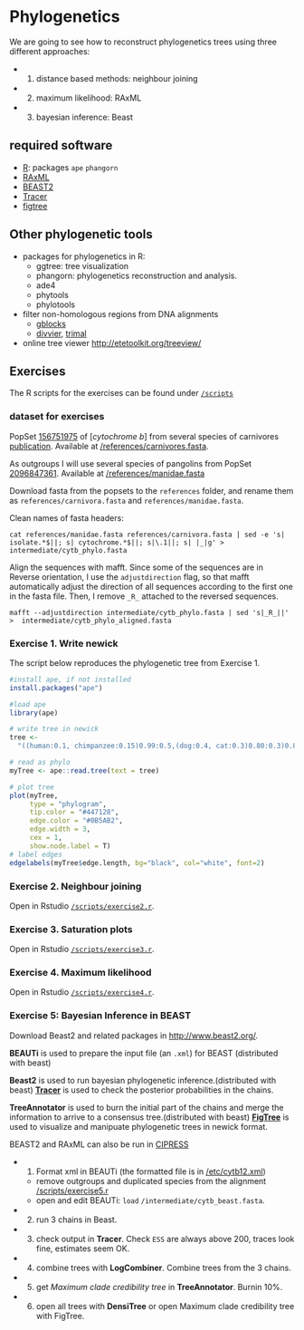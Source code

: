 # Phylogenetics
We are going to see how to reconstruct phylogenetics trees using three different approaches:
+ 1. distance based methods: neighbour joining
+ 2. maximum likelihood: RAxML
+ 3. bayesian inference: Beast

## required software
+ [R](https://cran.r-project.org/): packages `ape` `phangorn`
+ [RAxML](https://cme.h-its.org/exelixis/web/software/raxml/)
+ [BEAST2](https://www.beast2.org/ )
+ [Tracer](https://github.com/beast-dev/tracer/releases/tag/v1.7.2)
+ [figtree](https://github.com/rambaut/figtree/releases)


## Other phylogenetic tools
+ packages for phylogenetics in R:
    + ggtree: tree visualization
    + phangorn: phylogenetics reconstruction and analysis. 
    + ade4
    + phytools
    + phylotools
+ filter non-homologous regions from DNA alignments
   + [gblocks](http://molevol.cmima.csic.es/castresana/Gblocks/Gblocks_documentation.html)
   + [divvier](https://github.com/simonwhelan/Divvier), [trimal](http://trimal.cgenomics.org/)
+ online tree viewer http://etetoolkit.org/treeview/

## Exercises
The R scripts for the exercises can be found under [`/scripts`](/scripts)

### dataset for exercises
PopSet [156751975](https://www.ncbi.nlm.nih.gov/popset/156751975) of [*cytochrome b*] from several species of carnivores [publication](https://doi.org/10.1007/s10592-007-9364-5). Available at [/references/carnivores.fasta](/references/carnivores.fasta).

As outgroups I will use several species of pangolins from PopSet [2096847361](https://www.ncbi.nlm.nih.gov/popset/2096847361). Available at [/references/manidae.fasta](/references/manidae.fasta)

Download fasta from the popsets to the `references` folder, and rename them as `references/carnivora.fasta` and `references/manidae.fasta`.

Clean names of fasta headers:
```
cat references/manidae.fasta references/carnivora.fasta | sed -e 's| isolate.*$||; s| cytochrome.*$||; s|\.1||; s| |_|g' > intermediate/cytb_phylo.fasta
```
Align the sequences with mafft. Since some of the sequences are in Reverse orientation, I use the `adjustdirection` flag, so that mafft automatically adjust the direction of all sequences according to the first one in the fasta file. Then, I remove `_R_` attached to the reversed sequences.
```
mafft --adjustdirection intermediate/cytb_phylo.fasta | sed 's|_R_||' >  intermediate/cytb_phylo_aligned.fasta
```

### Exercise 1. Write newick
The script below reproduces the phylogenetic tree from Exercise 1.
```r
#install ape, if not installed
install.packages("ape")

#load ape
library(ape)

# write tree in newick
tree <-
  "((human:0.1, chimpanzee:0.15)0.99:0.5,(dog:0.4, cat:0.3)0.80:0.3)0.87;"

# read as phylo
myTree <- ape::read.tree(text = tree)

# plot tree
plot(myTree,
     type = "phylogram",
     tip.color = "#447128",
     edge.color = "#0B5AB2",
     edge.width = 3,
     cex = 1,
     show.node.label = T)
# label edges
edgelabels(myTree$edge.length, bg="black", col="white", font=2)
```

### Exercise 2. Neighbour joining
Open in Rstudio [`/scripts/exercise2.r`](/scripts/exercise2.r).

### Exercise 3. Saturation plots
Open in Rstudio [`/scripts/exercise3.r`](/scripts/exercise3.r).

### Exercise 4. Maximum likelihood
Open in Rstudio [`/scripts/exercise4.r`](/scripts/exercise4.r).

### Exercise 5: Bayesian Inference in BEAST
Download Beast2 and related packages in http://www.beast2.org/.

**BEAUTi** is used to prepare the input file (an `.xml`) for BEAST (distributed with beast)

**Beast2** is used to run bayesian phylogenetic inference.(distributed with beast)
[**Tracer**](https://github.com/beast-dev/tracer/releases/tag/v1.7.2) is used to check the posterior probabilities in the chains.

**TreeAnnotator** is used to burn the initial part of the chains and merge the information to arrive to a consensus tree.(distributed with beast)
[**FigTree**](https://github.com/rambaut/figtree/releases) is used to visualize and manipuate phylogenetic trees in newick format.

BEAST2 and RAxML can also be run in [CIPRESS](https://www.phylo.org/portal2/login!input.action)

+ 1. Format xml in BEAUTi (the formatted file is in [/etc/cytb12.xml](/etc/cytb12.xml))
    + remove outgroups and duplicated species from the alignment [/scripts/exercise5.r](/scripts/exercise5.r)
    + open and edit BEAUTi: `load` `/intermediate/cytb_beast.fasta`.
+ 2. run 3 chains in Beast.
+ 3. check output in **Tracer**. Check `ESS` are always above 200, traces look fine, estimates seem OK.
+ 4. combine trees with **LogCombiner**. Combine trees from the 3 chains.
+ 5. get *Maximum clade credibility tree* in **TreeAnnotator**. Burnin 10%.
+ 6. open all trees with **DensiTree** or open Maximum clade credibility tree with FigTree.
